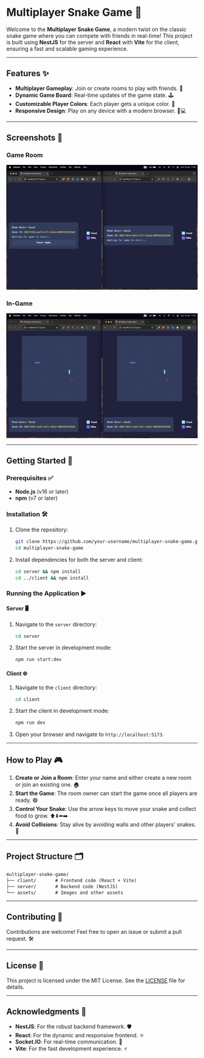 # Multiplayer Snake Game 🐍

Welcome to the **Multiplayer Snake Game**, a modern twist on the classic snake game where you can compete with friends in real-time! This project is built using **NestJS** for the server and **React** with **Vite** for the client, ensuring a fast and scalable gaming experience.

---

## Features ✨

- **Multiplayer Gameplay**: Join or create rooms to play with friends. 👫
- **Dynamic Game Board**: Real-time updates of the game state. 🕹️
- **Customizable Player Colors**: Each player gets a unique color. 🎨
- **Responsive Design**: Play on any device with a modern browser. 📱💻

---

## Screenshots 📸

### Game Room

![Game Room](assets/room.png)

### In-Game

![In-Game](assets/game.png)

---

## Getting Started 🚀

### Prerequisites ✅

- **Node.js** (v16 or later)
- **npm** (v7 or later)

### Installation 🛠️

1. Clone the repository:

   ```bash
   git clone https://github.com/your-username/multiplayer-snake-game.git
   cd multiplayer-snake-game
   ```

2. Install dependencies for both the server and client:
   ```bash
   cd server && npm install
   cd ../client && npm install
   ```

### Running the Application ▶️

#### Server 🖥️

1. Navigate to the `server` directory:

   ```bash
   cd server
   ```

2. Start the server in development mode:
   ```bash
   npm run start:dev
   ```

#### Client 🌐

1. Navigate to the `client` directory:

   ```bash
   cd client
   ```

2. Start the client in development mode:

   ```bash
   npm run dev
   ```

3. Open your browser and navigate to `http://localhost:5173`.

---

## How to Play 🎮

1. **Create or Join a Room**: Enter your name and either create a new room or join an existing one. 🏠
2. **Start the Game**: The room owner can start the game once all players are ready. 🟢
3. **Control Your Snake**: Use the arrow keys to move your snake and collect food to grow. ⬆️⬇️⬅️➡️
4. **Avoid Collisions**: Stay alive by avoiding walls and other players' snakes. 🚧

---

## Project Structure 🗂️

```
multiplayer-snake-game/
├── client/       # Frontend code (React + Vite)
├── server/       # Backend code (NestJS)
└── assets/       # Images and other assets
```

---

## Contributing 🤝

Contributions are welcome! Feel free to open an issue or submit a pull request. 🛠️

---

## License 📜

This project is licensed under the MIT License. See the [LICENSE](LICENSE) file for details.

---

## Acknowledgments 🙌

- **NestJS**: For the robust backend framework. 🛡️
- **React**: For the dynamic and responsive frontend. ⚛️
- **Socket.IO**: For real-time communication. 🔌
- **Vite**: For the fast development experience. ⚡
